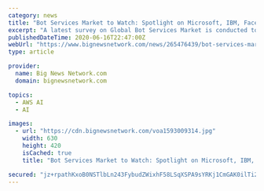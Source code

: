 ```yaml
---
category: news
title: "Bot Services Market to Watch: Spotlight on Microsoft, IBM, Facebook, Google, AWS, Nuance Communications"
excerpt: "A latest survey on Global Bot Services Market is conducted to provide hidden gems performance analysis. The study is a perfect mix of qualitative and quantitative information covering market size breakdown of revenue and volume (if applicable) by important segments."
publishedDateTime: 2020-06-16T22:47:00Z
webUrl: "https://www.bignewsnetwork.com/news/265476439/bot-services-market-to-watch-spotlight-on-microsoft-ibm-facebook-google-aws-nuance-communications"
type: article

provider:
  name: Big News Network.com
  domain: bignewsnetwork.com

topics:
  - AWS AI
  - AI

images:
  - url: "https://cdn.bignewsnetwork.com/voa1593009314.jpg"
    width: 630
    height: 420
    isCached: true
    title: "Bot Services Market to Watch: Spotlight on Microsoft, IBM, Facebook, Google, AWS, Nuance Communications"

secured: "jz+rpathKxoB0NSTlbLn243FybudZWixhF58LSqXSPA9sYRKj1CmGAK0ilTi2gxZt/1w+31GAHvf3M1eRTOXlECWl1N63NGSaUSTRJ1/qrtH66IdMbmLnP8a/wChJB9xh3J4rJomrD1+zfB5lE76eVECDQggPXN190H7a+MW6COvw257GX8zFVqkAMzcWPc5W9v7Is5NoUhEXgqmrYh3dZBV2RC3x9vc8o6jpQm5wYaX0vMx8x6LOwVgkj278GhbrOy2jloCta9RVdAogc+o2emZmwgXuDB0gFjWxhBl8hlRXOoTkWZJVu6XMxg5f+NKV4Df2LSCsOTvpK9hAlzH9Q==;dxOj88NYAd2PmzTxPQOOew=="
---
```


